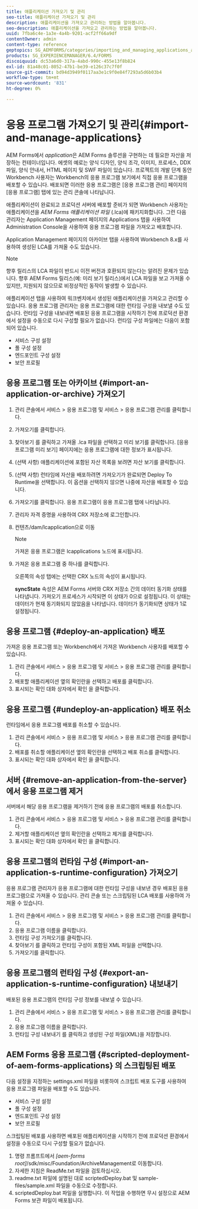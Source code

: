 ```yaml
---
title: 애플리케이션 가져오기 및 관리
seo-title: 애플리케이션 가져오기 및 관리
description: 애플리케이션을 가져오고 관리하는 방법을 알아봅니다.
seo-description: 애플리케이션을 가져오고 관리하는 방법을 알아봅니다.
uuid: 7fba6c4e-1a3e-4a4b-9201-acf2ff66a9df
contentOwner: admin
content-type: reference
geptopics: SG_AEMFORMS/categories/importing_and_managing_applications_and_archives
products: SG_EXPERIENCEMANAGER/6.4/FORMS
discoiquuid: dc53a6d0-317a-4abd-990c-455e13f8b824
exl-id: 81a48c01-8052-47b1-be39-e126c37c7f0f
source-git-commit: bd94d3949f0117aa3e1c9f0e84f7293a5d6b03b4
workflow-type: tm+mt
source-wordcount: '831'
ht-degree: 0%

---
```


# 응용 프로그램 가져오기 및 관리{#import-and-manage-applications}

AEM Forms에서 *application*&#x200B;은 AEM Forms 솔루션을 구현하는 데 필요한 자산을 저장하는 컨테이너입니다. 에셋의 예로는 양식 디자인, 양식 조각, 이미지, 프로세스, DDX 파일, 양식 안내서, HTML 페이지 및 SWF 파일이 있습니다. 프로젝트의 개발 단계 동안 Workbench 사용자는 Workbench의 응용 프로그램 보기에서 직접 응용 프로그램을 배포할 수 있습니다. 배포되면 이러한 응용 프로그램은 [응용 프로그램 관리] 페이지의 [응용 프로그램] 탭에 있는 관리 콘솔에 나타납니다.

애플리케이션이 완료되고 프로덕션 서버에 배포할 준비가 되면 Workbench 사용자는 애플리케이션을 *AEM Forms 애플리케이션 파일* (.lca)에 패키지화합니다. 그런 다음 관리자는 Application Management 페이지의 Applications 탭을 사용하여 Administration Console을 사용하여 응용 프로그램 파일을 가져오고 배포합니다.

Application Management 페이지의 아카이브 탭을 사용하여 Workbench 8.x를 사용하여 생성된 LCA를 가져올 수도 있습니다.

>[!NOTE]
>
>향후 릴리스의 LCA 파일이 반드시 이전 버전과 호환되지 않는다는 알려진 문제가 있습니다. 향후 AEM Forms 릴리스(예: 미리 보기 릴리스)에서 LCA 파일을 보고 가져올 수 있지만, 지원되지 않으므로 비정상적인 동작이 발생할 수 있습니다.

애플리케이션 탭을 사용하여 워크벤치에서 생성된 애플리케이션을 가져오고 관리할 수 있습니다. 응용 프로그램 관리자는 응용 프로그램에 대한 런타임 구성을 내보낼 수도 있습니다. 런타임 구성을 내보내면 배포된 응용 프로그램을 시작하기 전에 프로덕션 환경에서 설정을 수동으로 다시 구성할 필요가 없습니다. 런타임 구성 파일에는 다음이 포함되어 있습니다.

* 서비스 구성 설정
* 풀 구성 설정
* 엔드포인트 구성 설정
* 보안 프로필

## 응용 프로그램 또는 아카이브 {#import-an-application-or-archive} 가져오기

1. 관리 콘솔에서 서비스 > 응용 프로그램 및 서비스 > 응용 프로그램 관리를 클릭합니다.
1. 가져오기를 클릭합니다. 
1. 찾아보기 를 클릭하고 가져올 .lca 파일을 선택하고 미리 보기를 클릭합니다. [응용 프로그램 미리 보기] 페이지에는 응용 프로그램에 대한 정보가 표시됩니다.
1. (선택 사항) 애플리케이션에 포함된 자산 목록을 보려면 자산 보기를 클릭합니다.
1. (선택 사항) 런타임에 자산을 배포하려면 가져오기가 완료되면 Deploy To Runtime을 선택합니다. 이 옵션을 선택하지 않으면 나중에 자산을 배포할 수 있습니다.
1. 가져오기를 클릭합니다. 응용 프로그램이 응용 프로그램 탭에 나타납니다.
1. 관리자 자격 증명을 사용하여 CRX 저장소에 로그인합니다.
1. 컨텐츠/dam/lcapplication으로 이동

   >[!NOTE]
   >
   >가져온 응용 프로그램은 lcapplications 노드에 표시됩니다.

1. 가져온 응용 프로그램 중 하나를 클릭합니다.

   오른쪽의 속성 탭에는 선택한 CRX 노드의 속성이 표시됩니다.

   **syncState** 속성은 AEM Forms 서버와 CRX 저장소 간의 데이터 동기화 상태를 나타냅니다. 가져오기 프로세스가 시작되면 이 상태가 0으로 설정됩니다. 이 상태는 데이터가 현재 동기화되지 않았음을 나타냅니다. 데이터가 동기화되면 상태가 1로 설정됩니다.

## 응용 프로그램 {#deploy-an-application} 배포

가져온 응용 프로그램 또는 Workbench에서 가져온 Workbench 사용자를 배포할 수 있습니다.

1. 관리 콘솔에서 서비스 > 응용 프로그램 및 서비스 > 응용 프로그램 관리를 클릭합니다.
1. 배포할 애플리케이션 옆의 확인란을 선택하고 배포를 클릭합니다.
1. 표시되는 확인 대화 상자에서 확인 을 클릭합니다.

## 응용 프로그램 {#undeploy-an-application} 배포 취소

런타임에서 응용 프로그램 배포를 취소할 수 있습니다.

1. 관리 콘솔에서 서비스 > 응용 프로그램 및 서비스 > 응용 프로그램 관리를 클릭합니다.
1. 배포를 취소할 애플리케이션 옆의 확인란을 선택하고 배포 취소를 클릭합니다.
1. 표시되는 확인 대화 상자에서 확인 을 클릭합니다.

## 서버 {#remove-an-application-from-the-server}에서 응용 프로그램 제거

서버에서 해당 응용 프로그램을 제거하기 전에 응용 프로그램의 배포를 취소합니다.

1. 관리 콘솔에서 서비스 > 응용 프로그램 및 서비스 > 응용 프로그램 관리를 클릭합니다.
1. 제거할 애플리케이션 옆의 확인란을 선택하고 제거를 클릭합니다.
1. 표시되는 확인 대화 상자에서 확인 을 클릭합니다.

## 응용 프로그램의 런타임 구성 {#import-an-application-s-runtime-configuration} 가져오기

응용 프로그램 관리자가 응용 프로그램에 대한 런타임 구성을 내보낸 경우 배포된 응용 프로그램으로 가져올 수 있습니다. 관리 콘솔 또는 스크립팅된 LCA 배포를 사용하여 가져올 수 있습니다.

1. 관리 콘솔에서 서비스 > 응용 프로그램 및 서비스 > 응용 프로그램 관리를 클릭합니다.
1. 응용 프로그램 이름을 클릭합니다.
1. 런타임 구성 가져오기를 클릭합니다.
1. 찾아보기 를 클릭하고 런타임 구성이 포함된 XML 파일을 선택합니다.
1. 가져오기를 클릭합니다. 

## 응용 프로그램의 런타임 구성 {#export-an-application-s-runtime-configuration} 내보내기

배포된 응용 프로그램의 런타임 구성 정보를 내보낼 수 있습니다.

1. 관리 콘솔에서 서비스 > 응용 프로그램 및 서비스 > 응용 프로그램 관리를 클릭합니다.
1. 응용 프로그램 이름을 클릭합니다.
1. 런타임 구성 내보내기 를 클릭하고 생성된 구성 파일(XML)을 저장합니다.

## AEM Forms 응용 프로그램 {#scripted-deployment-of-aem-forms-applications} 의 스크립팅된 배포

다음 설정을 지정하는 settings.xml 파일을 비롯하여 스크립트 배포 도구를 사용하여 응용 프로그램 파일을 배포할 수도 있습니다.

* 서비스 구성 설정
* 풀 구성 설정
* 엔드포인트 구성 설정
* 보안 프로필

스크립팅된 배포를 사용하면 배포된 애플리케이션을 시작하기 전에 프로덕션 환경에서 설정을 수동으로 다시 구성할 필요가 없습니다.

1. 명령 프롬프트에서 *[aem-forms root]*/sdk/misc/Foundation/ArchiveManagement로 이동합니다.
1. 자세한 지침은 ReadMe.txt 파일을 검토하십시오.
1. readme.txt 파일에 설명된 대로 scriptedDeploy.bat 및 sample-files/sample.xml 파일을 수동으로 수정합니다.
1. scriptedDeploy.bat 파일을 실행합니다. 이 작업을 수행하면 무시 설정으로 AEM Forms 보관 파일이 배포됩니다.
